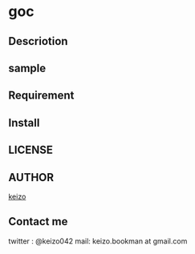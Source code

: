 goc
====


## Descriotion

## sample

## Requirement

## Install

## LICENSE

## AUTHOR

[keizo](https://github.com/keizo042)


## Contact me
twitter : @keizo042
mail: keizo.bookman at gmail.com  
